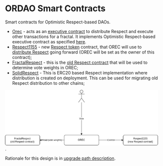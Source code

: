 # ORDAO Smart Contracts

<!-- TODO: Would be better for this description to be independent from of2 upgrade path -->

Smart contracts for Optimistic Respect-based DAOs.

* [Orec](./orec) - acts as an [executive contract](../../docs/OF2-CONCEPT.md#6-executive-contract) to distribute Respect and execute other transactions for a fractal. It implements Optimistic Respect-based executive contract as specified [here](../../docs/OREC.md).
* [Respect1155](./respect1155/) - new [Respect token](../../docs/OF2-CONCEPT.md#3-respect) contract, that OREC will use to [distribute Respect](../docs/OF2-CONCEPT.md#4-respect-distribution) going forward (OREC will be set as the owner of this contract);
* [FractalRespect](https://github.com/Optimystics/op-fractal-sc/blob/main/contracts/FractalRespect.sol) - this is the [old Respect contract](../../docs/OF2-CONCEPT.md#5-parent-respect-token) that will be used to determine vote weights in OREC;
* [SolidRespect](./solid-respect/) - This is ERC20 based Respect implementation where distribution is created on deployment. This can be used for migrating old Respect distribution to other chains;

![Smart contracts](../../docs/ordao-scs.drawio.png).

Rationale for this design is in [upgrade path description](../../docs/UPGRADE_PATH.md).

